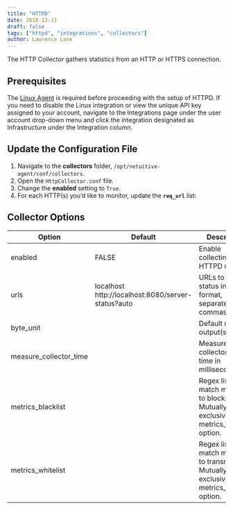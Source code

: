 ```yaml
---
title: "HTTPD"
date: 2018-12-11
draft: false
tags: ["httpd", "integrations", "collectors"]
author: Lawrence Lane
---
```

The HTTP Collector gathers statistics from an HTTP or HTTPS connection.

## Prerequisites

The [Linux Agent][1] is required before proceeding with the setup of HTTPD. If you need to disable the Linux integration or view the unique API key assigned to your account, navigate to the Integrations page under the user account drop-down menu and click the integration designated as Infrastructure under the Integration column.

## Update the Configuration File
1. Navigate to the **collectors** folder, `/opt/netuitive-agent/conf/collectors`.
2. Open the `HttpCollector.conf` file.
3. Change the **enabled** setting to `True`.
4. For each HTTP(s) you’d like to monitor, update the **`req_url`** list:

## Collector Options

| Option                 | Default                                            | Description                                                                                |
|------------------------|----------------------------------------------------|--------------------------------------------------------------------------------------------|
| enabled                | FALSE                                              | Enable collecting HTTPD metrics.                                                           |
| urls                   | localhost http://localhost:8080/server-status?auto | URLs to server-status in auto format, separated by commas.                                 |
| byte_unit              |                                                    | Default numeric output(s).                                                                 |
| measure_collector_time |                                                    | Measure the collector’s run time in milliseconds.                                          |
| metrics_blacklist      |                                                    | Regex list to match metrics to block. Mutually exclusive with metrics_whitelist option.    |
| metrics_whitelist      |                                                    | Regex list to match metrics to transmit. Mutually exclusive with metrics_blacklist option. |


[1]: /integrations/agents/linux-agent
